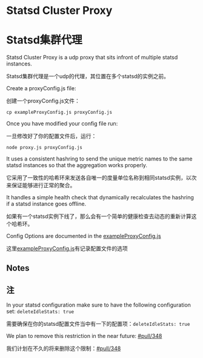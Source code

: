 Statsd Cluster Proxy
==============

Statsd集群代理
==============

Statsd Cluster Proxy is a udp proxy that sits infront of multiple statsd instances.

Statsd集群代理是一个udp的代理，其位置在多个statsd的实例之前。


Create a proxyConfig.js file:

创建一个proxyConfig.js文件：

  `cp exampleProxyConfig.js proxyConfig.js`

Once you have modified your config file run:

一旦修改好了你的配置文件后，运行：
  
  `node proxy.js proxyConfig.js`


It uses a consistent hashring to send the unique metric names to the same statsd instances so that
the aggregation works properly.

它采用了一致性的哈希环来发送各自唯一的度量单位名称到相同statsd实例，以次来保证能够进行正常的聚合。

It handles a simple health check that dynamically recalculates the hashring if a statsd instance goes offline.

如果有一个statsd实例下线了，那么会有一个简单的健康检查去动态的重新计算这个哈希环。

Config Options are documented in the [exampleProxyConfig.js][exampleProxyConfig.js]

这里[exampleProxyConfig.js][exampleProxyConfig.js]有记录配置文件的选项

Notes
--------------
注
--------------
In your statsd configuration make sure to have the following configuration set: `deleteIdleStats: true`

需要确保在你的statsd配置文件当中有一下的配置项：`deleteIdleStats: true`

We plan to remove this restriction in the near future: [#pull/348][pull_348]

我们计划在不久的将来删除这个限制：[#pull/348][pull_348]

[exampleProxyConfig.js]: https://github.com/etsy/statsd/blob/master/exampleProxyConfig.js
[pull_348]: https://github.com/etsy/statsd/pull/348

